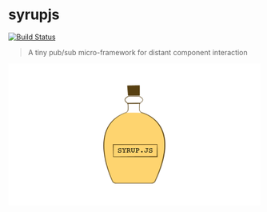 # syrupjs
[![Build Status](https://travis-ci.org/ahmed-musallam/syrupjs.svg?branch=master)](https://travis-ci.org/ahmed-musallam/syrupjs)
> A tiny pub/sub micro-framework for distant component interaction

![syrupjs](syrupjs.png)